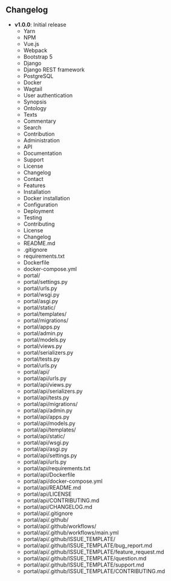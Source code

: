 
## Changelog
- **v1.0.0**: Initial release
    - Yarn
    - NPM
    - Vue.js
    - Webpack
    - Bootstrap 5
    - Django
    - Django REST framework
    - PostgreSQL
    - Docker
    - Wagtail
    - User authentication
    - Synopsis
    - Ontology
    - Texts
    - Commentary
    - Search
    - Contribution
    - Administration
    - API
    - Documentation
    - Support
    - License
    - Changelog
    - Contact
    - Features
    - Installation
    - Docker installation
    - Configuration
    - Deployment
    - Testing
    - Contributing
    - License
    - Changelog
    - README.md
    - .gitignore
    - requirements.txt
    - Dockerfile
    - docker-compose.yml
    - portal/
    - portal/settings.py
    - portal/urls.py
    - portal/wsgi.py
    - portal/asgi.py
    - portal/static/
    - portal/templates/
    - portal/migrations/
    - portal/apps.py
    - portal/admin.py
    - portal/models.py
    - portal/views.py
    - portal/serializers.py
    - portal/tests.py
    - portal/urls.py
    - portal/api/
    - portal/api/urls.py
    - portal/api/views.py
    - portal/api/serializers.py
    - portal/api/tests.py
    - portal/api/migrations/
    - portal/api/admin.py
    - portal/api/apps.py
    - portal/api/models.py
    - portal/api/templates/
    - portal/api/static/
    - portal/api/wsgi.py
    - portal/api/asgi.py
    - portal/api/settings.py
    - portal/api/urls.py
    - portal/api/requirements.txt
    - portal/api/Dockerfile
    - portal/api/docker-compose.yml
    - portal/api/README.md
    - portal/api/LICENSE
    - portal/api/CONTRIBUTING.md
    - portal/api/CHANGELOG.md
    - portal/api/.gitignore
    - portal/api/.github/
    - portal/api/.github/workflows/
    - portal/api/.github/workflows/main.yml
    - portal/api/.github/ISSUE_TEMPLATE/
    - portal/api/.github/ISSUE_TEMPLATE/bug_report.md
    - portal/api/.github/ISSUE_TEMPLATE/feature_request.md
    - portal/api/.github/ISSUE_TEMPLATE/question.md
    - portal/api/.github/ISSUE_TEMPLATE/support.md
    - portal/api/.github/ISSUE_TEMPLATE/CONTRIBUTING.md
  